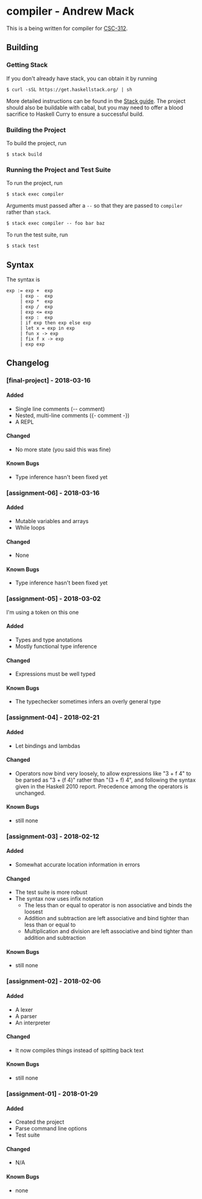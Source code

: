 # compiler - Andrew Mack
This is a being written for compiler for
[CSC-312](http://www.cs.grinnell.edu/~osera/courses/csc312/18sp/).

## Building
### Getting Stack
If you don't already have stack, you can obtain it by running
```
$ curl -sSL https://get.haskellstack.org/ | sh
```
More detailed instructions can be found in the
[Stack guide](https://docs.haskellstack.org). The project should also be
buildable with cabal, but you may need to offer a blood sacrifice to Haskell
Curry to ensure a successful build.

### Building the Project
To build the project, run
```
$ stack build
```
### Running the Project and Test Suite
To run the project, run
```
$ stack exec compiler
```

Arguments must passed after a `--` so that they are passed to `compiler` rather
than `stack`.
```
$ stack exec compiler -- foo bar baz
```

To run the test suite, run
```
$ stack test
```

## Syntax
The syntax is
```
exp := exp +  exp
     | exp -  exp
     | exp *  exp
     | exp /  exp
     | exp <= exp
     | exp :  exp
     | if exp then exp else exp
     | let x = exp in exp
     | fun x -> exp
     | fix f x -> exp
     | exp exp
```

## Changelog
### [final-project] - 2018-03-16
#### Added
- Single line comments (-- comment)
- Nested, multi-line comments ({- comment -})
- A REPL
#### Changed
- No more state (you said this was fine)
#### Known Bugs
- Type inference hasn't been fixed yet

### [assignment-06] - 2018-03-16
#### Added
- Mutable variables and arrays
- While loops
#### Changed
- None
#### Known Bugs
- Type inference hasn't been fixed yet


### [assignment-05] - 2018-03-02
I'm using a token on this one
#### Added
- Types and type anotations
- Mostly functional type inference
#### Changed
- Expressions must be well typed
#### Known Bugs
- The typechecker sometimes infers an overly general type

### [assignment-04] - 2018-02-21
#### Added
- Let bindings and lambdas
#### Changed
- Operators now bind very loosely, to allow expressions like "3 + f 4" to be
    parsed as "3 + (f 4)" rather than "(3 + f) 4", and following the syntax
    given in the Haskell 2010 report. Precedence among the operators is
    unchanged.
#### Known Bugs
- still none

### [assignment-03] - 2018-02-12
#### Added
- Somewhat accurate location information in errors
#### Changed
- The test suite is more robust
- The syntax now uses infix notation
    * The less than or equal to operator is non associative and binds the
        loosest
    * Addition and subtraction are left associative and bind tighter than less
        than or equal to
    * Multiplication and division are left associative and bind tighter than
        addition and subtraction
#### Known Bugs
- still none

### [assignment-02] - 2018-02-06
#### Added
- A lexer
- A parser
- An interpreter
#### Changed
- It now compiles things instead of spitting back text
#### Known Bugs
- still none

### [assignment-01] - 2018-01-29
#### Added
- Created the project
- Parse command line options
- Test suite
#### Changed
- N/A
#### Known Bugs
- none
